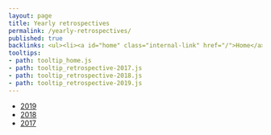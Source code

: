 ```yaml
---
layout: page
title: Yearly retrospectives
permalink: /yearly-retrospectives/
published: true
backlinks: <ul><li><a id="home" class="internal-link" href="/">Home</a></li></ul>
tooltips: 
- path: tooltip_home.js
- path: tooltip_retrospective-2017.js
- path: tooltip_retrospective-2018.js
- path: tooltip_retrospective-2019.js
---
```


* <a id="retrospective-2019" class="internal-link" href="/retrospective-2019/">2019</a>
* <a id="retrospective-2018" class="internal-link" href="/retrospective-2018/">2018</a>
* <a id="retrospective-2017" class="internal-link" href="/retrospective-2017/">2017</a>